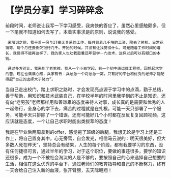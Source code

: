 # 【学员分享】学习碎碎念

前段时间，老师说让我写一下学习感受，我爽快的答应了，虽然心里感触颇多，但一下笔就不知道如何去写了，本着实事求是的原则，说说我的感受。 

     来培训之前，我干着一份与IT毫无关系的工作，每月领着几千块的工资，除去了房租、日常花销等，每个月还要倒欠银行几千。开始的时候，并没有让我觉得什么，可是随着工作时间的增长，我觉得不能再这样了，我的家人也劝我趁着还年轻学一门技术，这样以后可以有糊口的本钱。

     通过多方对比，我来到了老男孩。我从一个小白学起，到一个初中级运维工程师，回想起求学的苦，现在也满满心甜，兵家有云：兵怂怂一个将怂怂一窝，只有好的平台和优秀的老师才能配得起“自己的选择大于努力”。

   当自己走出校门，踏上求职之路时，才会发现亮点源于学习中的点滴，勤于总结，善于帮助，用知识和技术武装自己，在学校半年的时间里我学到的不止是知识，还有向“老男孩”老师那样用和善谦卑的态度来待人对事，成长真的是需要和优秀的人一起修行，全身心的学下去，痛苦的过程就是在扎根，可能一天只部署了一个服务，可能半天只排除了一个错误，还有可能好几个小时都在反反复复回顾视频，这应该就是态度，一个让自己求职时能出类拔萃的态度！

   我是在毕业后两周拿到的offer，感觉拖了班级的后腿。我想无论是学习上还是工作上，将自己置身其中，心无旁骛，自会发光，相信马云说的：明天很美好，但大多数人死在昨天”，坚持总会有结果，人生的每个阶段，都有我要学习的东西，没有任何捷径可言，通过半年的学习，对于这个职位，要做的事还很多，要学的知识还很多，成为一个不被社会淘汰的人是不够的，要按照自己的心来选择自己想要的生活，相信在这么优秀的平台下，通过老师们的教育指导和自己的不断努力，终有一天会给自己注入新的血液，张开臂膀，去天际翱翔！



